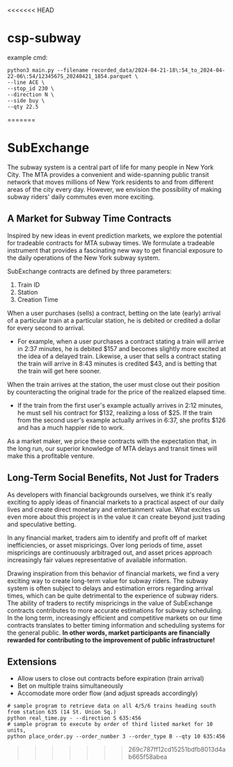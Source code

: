 <<<<<<< HEAD
# csp-subway
example cmd:
```shell
python3 main.py --filename recorded_data/2024-04-21-18\:54_to_2024-04-22-06\:54/1234567S_20240421_1854.parquet \
--line ACE \
--stop_id 230 \
--direction N \
--side buy \
--qty 22.5
```
=======
# SubExchange

The subway system is a central part of life for many people in New York City. The MTA provides a convenient and wide-spanning public transit network that moves millions of New York residents to and from different areas of the city every day. However, we envision the possibility of making subway riders' daily commutes even more exciting.

## A Market for Subway Time Contracts

Inspired by new ideas in event prediction markets, we explore the potential for tradeable contracts for MTA subway times. We formulate a tradeable instrument that provides a fascinating new way to get financial exposure to the daily operations of the New York subway system.

SubExchange contracts are defined by three parameters:
1. Train ID
2. Station
3. Creation Time

When a user purchases (sells) a contract, betting on the late (early) arrival of a particular train at a particular station, he is debited or credited a dollar for every second to arrival.

* For example, when a user purchases a contract stating a train will arrive in 2:37 minutes, he is debited $157 and becomes slightly more excited at the idea of a delayed train. Likewise, a user that sells a contract stating the train will arrive in 8:43 minutes is credited $43, and is betting that the train will get here sooner.

When the train arrives at the station, the user must close out their position by counteracting the original trade for the price of the realized elapsed time. 

* If the train from the first user's example actually arrives in 2:12 minutes, he must sell his contract for $132, realizing a loss of $25. If the train from the second user's example actually arrives in 6:37, she profits $126 and has a much happier ride to work.

As a market maker, we price these contracts with the expectation that, in the long run, our superior knowledge of MTA delays and transit times will make this a profitable venture.

## Long-Term Social Benefits, Not Just for Traders

As developers with financial backgrounds ourselves, we think it's really exciting to apply ideas of financial markets to a practical aspect of our daily lives and create direct monetary and entertainment value. What excites us even more about this project is in the value it can create beyond just trading and speculative betting.

In any financial market, traders aim to identify and profit off of market inefficiencies, or asset mispricings. Over long periods of time, asset mispricings are continuously arbitraged out, and asset prices approach increasingly fair values representative of available information. 

Drawing inspiration from this behavior of financial markets, we find a very exciting way to create long-term value for subway riders. The subway system is often subject to delays and estimation errors regarding arrival times, which can be quite detrimental to the experience of subway riders. The ability of traders to rectify mispricings in the value of SubExchange contracts contributes to more accurate estimations for subway scheduling. In the long term, increasingly efficient and competitive markets on our time contracts translates to better timing information and scheduling systems for the general public. **In other words, market participants are financially rewarded for contributing to the improvement of public infrastructure!**

## Extensions

* Allow users to close out contracts before expiration (train arrival)
* Bet on multiple trains simultaneously
* Accomodate more order flow (and adjust spreads accordingly)



```shell
# sample program to retrieve data on all 4/5/6 trains heading south from station 635 (14 St. Union Sq.)
python real_time.py - --direction S 635:456  
# sample program to execute by order of third listed market for 10 units, 
python place_order.py --order_number 3 --order_type B --qty 10 635:456
```
>>>>>>> 269c787ff12cd15251bdfb8013d4ab665f58abea
